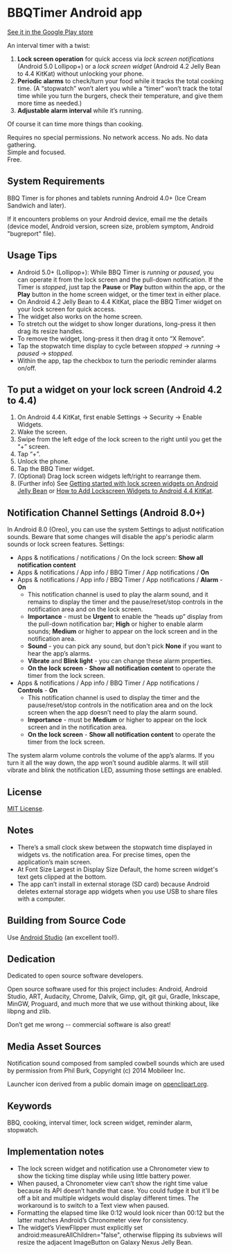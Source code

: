 # BBQTimer Android app

[See it in the Google Play store](https://play.google.com/store/apps/details?id=com.onefishtwo.bbqtimer)

An interval timer with a twist:

1. **Lock screen operation** for quick access via *lock screen notifications* (Android 5.0 Lollipop+) or a *lock screen widget* (Android 4.2 Jelly Bean to 4.4 KitKat) without unlocking your phone.
2. **Periodic alarms** to check/turn your food while it tracks the total cooking time. (A “stopwatch” won’t alert you while a “timer” won’t track the total time while you turn the burgers, check their temperature, and give them more time as needed.)
3. **Adjustable alarm interval** while it’s running.

Of course it can time more things than cooking.

Requires no special permissions.
No network access. No ads. No data gathering.  
Simple and focused.  
Free.

## System Requirements

BBQ Timer is for phones and tablets running Android 4.0+ (Ice Cream Sandwich and later).

If it encounters problems on your Android device, email me the details (device model, Android
version, screen size, problem symptom, Android "bugreport" file).

## Usage Tips
* Android 5.0+ (Lollipop+): While BBQ Timer is *running* or *paused*, you can operate it from the lock screen and the pull-down notification. If the Timer is *stopped*, just tap the **Pause** or **Play** button within the app, or the **Play** button in the home screen widget, or the timer text in either place.
* On Android 4.2 Jelly Bean to 4.4 KitKat, place the BBQ Timer widget on your lock screen for quick access.
* The widget also works on the home screen.
* To stretch out the widget to show longer durations, long-press it then drag its resize handles.
* To remove the widget, long-press it then drag it onto “X Remove”.
* Tap the stopwatch time display to cycle between *stopped* → *running* → *paused* → *stopped.*
* Within the app, tap the checkbox to turn the periodic reminder alarms on/off.

## To put a widget on your lock screen (Android 4.2 to 4.4)
1. On Android 4.4 KitKat, first enable Settings → Security → Enable Widgets.
2. Wake the screen.
3. Swipe from the left edge of the lock screen to the right until you get the “+” screen.
4. Tap “+”.
5. Unlock the phone.
6. Tap the BBQ Timer widget.
7. (Optional) Drag lock screen widgets left/right to rearrange them.
8. (Further info) See [Getting started with lock screen widgets on Android Jelly Bean](http://howto.cnet.com/8301-11310_39-57549747-285/getting-started-with-lock-screen-widgets-on-android-jelly-bean/)
  or [How to Add Lockscreen Widgets to Android 4.4 KitKat](http://www.gottabemobile.com/2013/11/11/add-lockscreen-widgets-android-4-4-kitkat-nexus-5/).

## Notification Channel Settings (Android 8.0+)

In Android 8.0 (Oreo), you can use the system Settings to adjust notification sounds. Beware that
some changes will disable the app's periodic alarm sounds or lock screen features. Settings:

* Apps &amp; notifications / notifications / On the lock screen: **Show all notification content**
* Apps &amp; notifications / App info / BBQ Timer / App notifications / **On**
* Apps &amp; notifications / App info / BBQ Timer / App notifications / **Alarm** - **On**
  * This notification channel is used to play the alarm sound, and it remains to display the timer
    and the pause/reset/stop controls in the notification area and on the lock screen.
  * **Importance** - must be **Urgent** to enable the “heads up” display from the pull-down notification bar;
    **High** or higher to enable alarm sounds;
    **Medium** or higher to appear on the lock screen and in the notification area.
  * **Sound** - you can pick any sound, but don't pick **None** if you want to hear the app’s alarms.
  * **Vibrate** and **Blink light** - you can change these alarm properties.
  * **On the lock screen** - **Show all notification content** to operate the timer from the lock screen.
* Apps &amp; notifications / App info / BBQ Timer / App notifications / **Controls** - **On**
  * This notification channel is used to display the timer and the pause/reset/stop controls in the
    notification area and on the lock screen when the app doesn’t need to play the alarm sound.
  * **Importance** - must be **Medium** or higher to appear on the lock screen and in the notification area.
  * **On the lock screen** - **Show all notification content** to operate the timer from the lock screen.

The system alarm volume controls the volume of the app’s alarms. If you turn it all the way down,
the app won’t sound audible alarms. It will still vibrate and blink the notification LED, assuming
those settings are enabled.

## License

[MIT License](https://github.com/1fish2/BBQTimer/blob/master/LICENSE.md).

## Notes
* There’s a small clock skew between the stopwatch time displayed in widgets vs. the
  notification area. For precise times, open the application’s main screen.
* At Font Size Largest in Display Size Default, the home screen widget's text gets clipped at the bottom.
* The app can’t install in external storage (SD card) because Android deletes
external storage app widgets when you use USB to share files with a computer.

## Building from Source Code
Use [Android Studio](http://developer.android.com/sdk/installing/studio.html) (an excellent tool!).

## Dedication
Dedicated to open source software developers.

Open source software used for this project includes: Android, Android Studio, ART, Audacity, Chrome,
Dalvik, Gimp, git, git gui, Gradle, Inkscape, MinGW, Proguard, and much more that we use without thinking
about, like libpng and zlib.

Don’t get me wrong -- commercial software is also great!

## Media Asset Sources
Notification sound composed from sampled cowbell sounds which are used by permission from Phil Burk,
Copyright (c) 2014 Mobileer Inc.

Launcher icon derived from a public domain image on [openclipart.org](http://openclipart.org).

## Keywords
BBQ, cooking, interval timer, lock screen widget, reminder alarm, stopwatch.

## Implementation notes
* The lock screen widget and notification use a Chronometer view to show the ticking time
display while using little battery power.
* When paused, a Chronometer view can’t show the right time value because its API doesn’t
handle that case. You could fudge it but it'll be off a bit and multiple widgets would
display different times. The workaround is to switch to a Text view when paused.
* Formatting the elapsed time like 0:12 would look nicer than 00:12 but the latter matches Android’s Chronometer view for consistency.
* The widget’s ViewFlipper must explicitly set android:measureAllChildren="false", otherwise
flipping its subviews will resize the adjacent ImageButton on Galaxy Nexus Jelly Bean.
